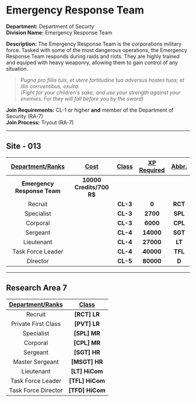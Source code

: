 # Emergency Response Team

**Department:** Department of Securty  
**Division Name:** Emergency Response Team

**Description:** The Emergency Response Team is the corporations military force. Tasked with some of the most dangerous operations, the Emergency Response Team responds during raids and riots. They are highly trained and equiped with heavy weaponry, allowing them to gain control of any situation.

> *Pugna pro filiis tuis, et utere fortitudine tua adversus hostes tuos; et illis corruentibus, exulta.*  
> *(Fight for your children's sake, and use your strength against your enemies. For they will fall before you by the sword)*

**Join Requirements:** CL-1 or higher **and** member of the Department of Security (RA-7)  
**Join Process:** Tryout (RA-7)

---

## Site - 013

| **<ins>Department/Ranks</ins>** | **<ins>Cost</ins>** | **<ins>Class</ins>** | **<ins>XP Required</ins>** | **<ins>Abbr.</ins>** |
|:---:|:---:|:---:|:---:|:---:|
| **Emergency Response Team** | **10000 Credits/700 R$** |  |  |  |
| Recruit |  | **CL-3** | **0** | **RCT** |
| Specialist |  | **CL-3** | **2700** | **SPL** |
| Corporal |  | **CL-3** | **6000** | **CPL** |
| Sergeant |  | **CL-4** | **14000** | **SGT** |
| Lieutenant |  | **CL-4** | **27000** | **LT** |
| Task Force Leader |  | **CL-4** | **40000** | **TFL** |
| Director |  | **CL-5** | **80000** | **D** |

---

## Research Area 7
| **<ins>Department/Ranks</ins>** | **<ins>Class</ins>** |
|:---:|:---:|
| Recruit | **[RCT] LR** |
| Private First Class | **[PVT] LR** |
| Specialist | **[SPL] MR** |
| Corporal | **[CPL] MR** |
| Sergeant | **[SGT] HR** |
| Master Sergeant | **[MSGT] HR** |
| Lieutenant | **[LT] HiCom** |
| Task Force Leader | **[TFL] HiCom** |
| Task Force Director | **[TFD] HiCom** |

